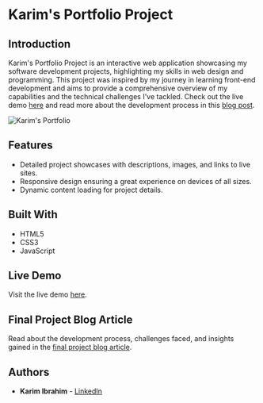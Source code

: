 # Karim's Portfolio Project

## Introduction

Karim's Portfolio Project is an interactive web application showcasing my software development projects, highlighting my skills in web design and programming. This project was inspired by my journey in learning front-end development and aims to provide a comprehensive overview of my capabilities and the technical challenges I've tackled. Check out the live demo [here](https://www.youtube.com/watch?v=nq60-ScBdeg) and read more about the development process in this [blog post](#).

![Karim's Portfolio](https://i.ibb.co/hfXwvq0/test4.png)  <!-- Replace '#' with the actual link to your screenshot -->

## Features

- Detailed project showcases with descriptions, images, and links to live sites.
- Responsive design ensuring a great experience on devices of all sizes.
- Dynamic content loading for project details.

## Built With

- HTML5
- CSS3
- JavaScript

## Live Demo

Visit the live demo [here](https://www.youtube.com/watch?v=nq60-ScBdeg).  <!-- Replace '#' with the link to your deployed site -->

## Final Project Blog Article

Read about the development process, challenges faced, and insights gained in the [final project blog article](#).  <!-- Replace '#' with the link to your blog post -->

## Authors

- **Karim Ibrahim** - [LinkedIn](https://www.linkedin.com/in/karim-elshehawy/)  <!-- Replace '#' with your LinkedIn link -->
